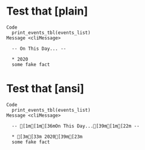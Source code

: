 # Test that  [plain]

    Code
      print_events_tbl(events_list)
    Message <cliMessage>
      
      -- On This Day... --
      
      * 2020
      some fake fact
      

# Test that  [ansi]

    Code
      print_events_tbl(events_list)
    Message <cliMessage>
      
      -- [1m[1m[36mOn This Day...[39m[1m[22m --
      
      * [3m[33m 2020[39m[23m
      some fake fact
      

